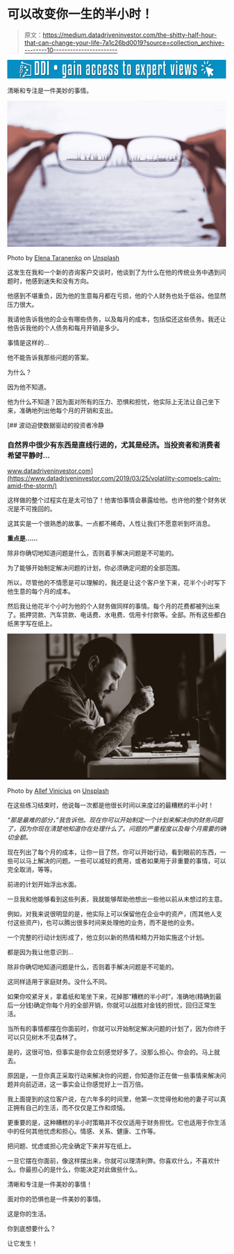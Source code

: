 # 可以改变你一生的半小时！

> 原文：<https://medium.datadriveninvestor.com/the-shitty-half-hour-that-can-change-your-life-7a1c26bd0019?source=collection_archive---------10----------------------->

[![](img/dcd5d55bd6446096f21ef86e4de8f8b2.png)](http://www.track.datadriveninvestor.com/1B9E)

清晰和专注是一件美妙的事情。

![](img/f71d68da2a68926624644466a0c506f2.png)

Photo by [Elena Taranenko](https://unsplash.com/@elenatrn?utm_source=medium&utm_medium=referral) on [Unsplash](https://unsplash.com?utm_source=medium&utm_medium=referral)

这发生在我和一个新的咨询客户交谈时，他谈到了为什么在他的传统业务中遇到问题时，他感到迷失和没有方向。

他感到不堪重负，因为他的生意每月都在亏损，他的个人财务也处于低谷。他显然压力很大。

我请他告诉我他的企业有哪些债务，以及每月的成本，包括偿还这些债务。我还让他告诉我他的个人债务和每月开销是多少。

事情是这样的…

他不能告诉我那些问题的答案。

为什么？

因为他不知道。

他为什么不知道？因为面对所有的压力、恐惧和担忧，他实际上无法让自己坐下来，准确地列出他每个月的开销和支出。

[](https://www.datadriveninvestor.com/2019/03/25/volatility-compels-calm-amid-the-storm/) [## 波动迫使数据驱动的投资者冷静

### 自然界中很少有东西是直线行进的，尤其是经济。当投资者和消费者希望平静时…

www.datadriveninvestor.com](https://www.datadriveninvestor.com/2019/03/25/volatility-compels-calm-amid-the-storm/) 

这样做的整个过程实在是太可怕了！他害怕事情会暴露给他。也许他的整个财务状况是不可挽回的。

这其实是一个很熟悉的故事。一点都不稀奇。人性让我们不愿意听到坏消息。

**重点是……**

除非你确切地知道问题是什么，否则着手解决问题是不可能的。

为了能够开始制定解决问题的计划，你必须确定问题的全部范围。

所以，尽管他的不情愿是可以理解的，我还是让这个客户坐下来，花半个小时写下他生意的每个月的成本。

然后我让他花半个小时为他的个人财务做同样的事情。每个月的花费都被列出来了。抵押贷款、汽车贷款、电话费、水电费、信用卡付款等。全部。所有这些都白纸黑字写在纸上。

![](img/c15de10c1f890699b5ec81da0ac5b5c0.png)

Photo by [Allef Vinicius](https://unsplash.com/@seteales?utm_source=medium&utm_medium=referral) on [Unsplash](https://unsplash.com?utm_source=medium&utm_medium=referral)

在这些练习结束时，他说每一次都是他很长时间以来度过的最糟糕的半小时！

*“那是最难的部分，”我告诉他。现在你可以开始制定一个计划来解决你的财务问题了，因为你现在清楚地知道你在处理什么了。问题的严重程度以及每个月需要的确切金额。*

现在列出了每个月的成本，让你一目了然，你可以开始行动，看到眼前的东西，一些可以马上解决的问题。一些可以减轻的费用，或者如果用于非重要的事情，可以完全取消，等等。

前进的计划开始浮出水面。

一旦我和他能够看到这些列表，我就能够帮助他想出一些他以前从未想过的主意。

例如，对我来说很明显的是，他实际上可以保留他在企业中的资产，(而其他人支付这些资产)，也可以腾出很多时间来处理他的业务，而不是他的业务。

一个完整的行动计划形成了，他立刻以新的热情和精力开始实施这个计划。

都是因为我让他意识到…

除非你确切地知道问题是什么，否则着手解决问题是不可能的。

这同样适用于家庭财务。没什么不同。

如果你咬紧牙关，拿着纸和笔坐下来，花掉那“糟糕的半小时”，准确地(精确到最后一分钱)确定你每个月的全部开销，你就可以战胜对金钱的担忧，回归正常生活。

当所有的事情都摆在你面前时，你就可以开始制定解决问题的计划了，因为你终于可以只见树木不见森林了。

是的，这很可怕，但事实是你会立刻感觉好多了。没那么担心。你会的。马上就去。

原因是，一旦你真正采取行动来解决你的问题，你知道你正在做一些事情来解决问题并向前迈进，这一事实会让你感觉好上一百万倍。

我上面提到的这位客户说，在六年多的时间里，他第一次觉得他和他的妻子可以真正拥有自己的生活，而不仅仅是工作和烦恼。

更重要的是，这种糟糕的半小时策略并不仅仅适用于财务担忧。它也适用于你生活中的任何其他忧虑和担心。情感、关系、健康、工作等。

把问题、忧虑或担心完全确定下来并写在纸上。

一旦它摆在你面前，像这样摆出来，你就可以理清利弊。你喜欢什么，不喜欢什么。你最担心的是什么，你能决定对此做些什么。

清晰和专注是一件美妙的事情！

面对你的恐惧也是一件美妙的事情。

这是你的生活。

你到底想要什么？

让它发生！
